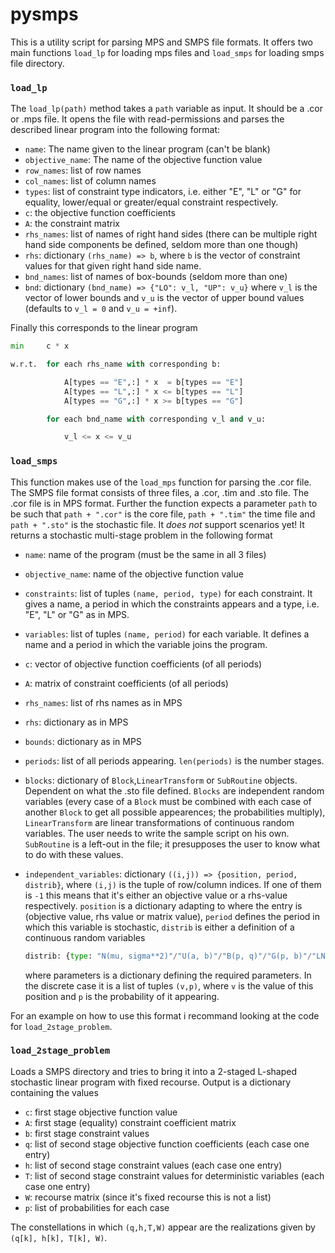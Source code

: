# pysmps

This is a utility script for parsing MPS and SMPS file formats. It offers two main functions `load_lp` for loading mps files and `load_smps` for loading smps file directory.

### `load_lp`

The `load_lp(path)` method takes a `path` variable as input. It should be a .cor or .mps file.
It opens the file with read-permissions and parses the described linear program into the following format:

- `name`: The name given to the linear program (can't be blank)
- `objective_name`: The name of the objective function value
- `row_names`: list of row names
- `col_names`: list of column names
- `types`: list of constraint type indicators, i.e. either "E", "L" or "G" for equality, lower/equal or greater/equal constraint respectively.
- `c`: the objective function coefficients
- `A`: the constraint matrix
- `rhs_names`: list of names of right hand sides (there can be multiple right hand side components be defined, seldom more than one though)
- `rhs`: dictionary `(rhs_name) => b`, where `b` is the vector of constraint values for that given right hand side name.
- `bnd_names`: list of names of box-bounds (seldom more than one)
- `bnd`: dictionary `(bnd_name) => {"LO": v_l, "UP": v_u}` where `v_l` is the vector of lower bounds and `v_u` is the vector of upper bound values (defaults to `v_l = 0` and `v_u = +inf`).

Finally this corresponds to the linear program

```python
min 	c * x

w.r.t.	for each rhs_name with corresponding b:

			A[types == "E",:] * x  = b[types == "E"]
			A[types == "L",:] * x <= b[types == "L"]
			A[types == "G",:] * x >= b[types == "G"]

		for each bnd_name with corresponding v_l and v_u:

			v_l <= x <= v_u

```

### `load_smps`

This function makes use of the `load_mps` function for parsing the .cor file. The SMPS file format consists of three files, a .cor, .tim and .sto file. The .cor file is in MPS format. Further the function expects a parameter `path` to be such that `path + ".cor"` is the core file, `path + ".tim"` the time file and `path + ".sto"` is the stochastic file.
It *does not* support scenarios yet!
It returns a stochastic multi-stage problem in the following format

- `name`: name of the program (must be the same in all 3 files)

- `objective_name`: name of the objective function value

- `constraints`: list of tuples `(name, period, type)` for each constraint. It gives a name, a period in which the constraints appears and a type, i.e. "E", "L" or "G" as in MPS.

- `variables`: list of tuples `(name, period)` for each variable. It defines a name and a period in which the variable joins the program.

- `c`: vector of objective function coefficients (of all periods)

- `A`: matrix of constraint coefficients (of all periods)

- `rhs_names`: list of rhs names as in MPS

- `rhs`: dictionary as in MPS

- `bounds`: dictionary as in MPS

- `periods`: list of all periods appearing. `len(periods)` is the number stages.

- `blocks`: dictionary of `Block`,`LinearTransform` or `SubRoutine` objects. Dependent on what the .sto file defined. `Blocks` are independent random variables (every case of a `Block` must be combined with each case of another `Block` to get all possible appearences; the probabilities multiply), `LinearTransform` are linear transformations of continuous random variables. The user needs to write the sample script on his own. `SubRoutine` is a left-out in the file; it presupposes the user to know what to do with these values.

- `independent_variables`: dictionary `((i,j)) => {position, period, distrib}`, where `(i,j)` is the tuple of row/column indices. If one of them is `-1` this means that it's either an objective value or a rhs-value respectively. `position` is a dictionary adapting to where the entry is (objective value, rhs value or matrix value), `period` defines the period in which this variable is stochastic, `distrib` is either a definition of a continuous random variables

  ```python
  distrib: {type: "N(mu, sigma**2)"/"U(a, b)"/"B(p, q)"/"G(p, b)"/"LN(mu, sigma**2)", parameters}
  ```

  where parameters is a dictionary defining the required parameters. In the discrete case it is a list of tuples `(v,p)`, where `v` is the value of this position and `p` is the probability of it appearing.

For an example on how to use this format i recommand looking at the code for `load_2stage_problem`.

### `load_2stage_problem`

Loads a SMPS directory and tries to bring it into a 2-staged L-shaped stochastic linear program with fixed recourse. Output is a dictionary containing the values

- `c`: first stage objective function value
- `A`: first stage (equality) constraint coefficient matrix
- `b`: first stage constraint values
- `q`: list of second stage objective function coefficients (each case one entry)
- `h`: list of second stage constraint values (each case one entry)
- `T`: list of second stage constraint values for deterministic variables (each case one entry)
- `W`: recourse matrix (since it's fixed recourse this is not a list)
- `p`: list of probabilities for each case

The constellations in which `(q,h,T,W)` appear are the realizations given by `(q[k], h[k], T[k], W)`.